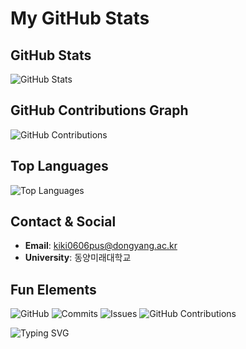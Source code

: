 # My GitHub Stats

## GitHub Stats
![GitHub Stats](https://github-readme-stats.vercel.app/api?username=jojeongin313&show_icons=true&theme=radical)

## GitHub Contributions Graph
![GitHub Contributions](https://github-readme-streak-stats.herokuapp.com/?user=jojeongin313&theme=radical)

## Top Languages
![Top Languages](https://github-readme-stats.vercel.app/api/top-langs/?username=jojeongin313&layout=compact&theme=radical)

## Contact & Social
- **Email**: [kiki0606pus@dongyang.ac.kr](mailto:kiki0606pus@dongyang.ac.kr)
- **University**: 동양미래대학교

## Fun Elements
![GitHub](https://img.shields.io/badge/GitHub-%40your-username-blue)
![Commits](https://img.shields.io/badge/Commits-58-green)
![Issues](https://img.shields.io/badge/Issues-2-yellow)
![GitHub Contributions](https://your-username.github.io/your-repository-name/graph.png)


![Typing SVG](https://readme-typing-svg.herokuapp.com?font=Fira+Code&size=24&duration=4000&color=00F700&background=000000&center=true&vCenter=true&width=500&lines=Welcome+to+my+GitHub!;Enjoy+exploring+my+repositories!)

